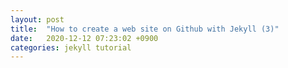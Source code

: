 ```yaml
---
layout: post
title:  "How to create a web site on Github with Jekyll (3)"
date:   2020-12-12 07:23:02 +0900
categories: jekyll tutorial
---
```


